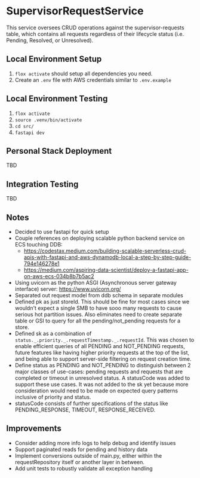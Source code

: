 # SupervisorRequestService

This service oversees CRUD operations against the supervisor-requests table,
which contains all requests regardless of their lifecycle status (i.e. 
Pending, Resolved, or Unresolved).

## Local Environment Setup
1. `flox activate` should setup all dependencies you need.
1. Create an `.env` file with AWS credentials similar to `.env.example` 

## Local Environment Testing
1. `flox activate`
1. `source .venv/bin/activate`
1. `cd src/`
1. `fastapi dev`

## Personal Stack Deployment
TBD

## Integration Testing
TBD

## Notes
* Decided to use fastapi for quick setup
* Couple references on deploying scalable python backend service on ECS touching DDB:
  * https://codestax.medium.com/building-scalable-serverless-crud-apis-with-fastapi-and-aws-dynamodb-local-a-step-by-step-guide-794e146278e1
  * https://medium.com/aspiring-data-scientist/deploy-a-fastapi-app-on-aws-ecs-034b8b7b5ac2
* Using uvicorn as the python ASGI (Asynchronous server gateway interface) server: https://www.uvicorn.org/
* Separated out request model from ddb schema in separate modules
* Defined pk as just storeId. This should be fine for most cases since we wouldn't expect a single SMB to have sooo 
  many requests to cause serious hot partition issues. Also eliminates need to create separate table or GSI to query 
  for all the pending/not_pending requests for a store.
* Defined sk as a combination of `status._.priority._.requestTimestamp._.requestId`. This was chosen to 
  enable efficient queries of all PENDING and NOT_PENDING requests, future features like having higher priority 
  requests at the top of the list, and being able to support server-side filtering on request creation time.
* Define status as PENDING and NOT_PENDING to distinguish between 2 major classes of use-cases: pending requests and 
  requests that are completed or timeout in unresolved status. A statusCode was added to support these use cases. It 
  was not added to the sk yet because more consideration would need to be made on expected query patterns inclusive of 
  priority and status.
* statusCode consists of further specifications of the status like PENDING_RESPONSE, TIMEOUT, RESPONSE_RECEIVED.


## Improvements
* Consider adding more info logs to help debug and identify issues
* Support paginated reads for pending and history data
* Implement conversions outside of main.py, either within the requestRepository itself or another layer in between.
* Add unit tests to robustly validate all exception handling